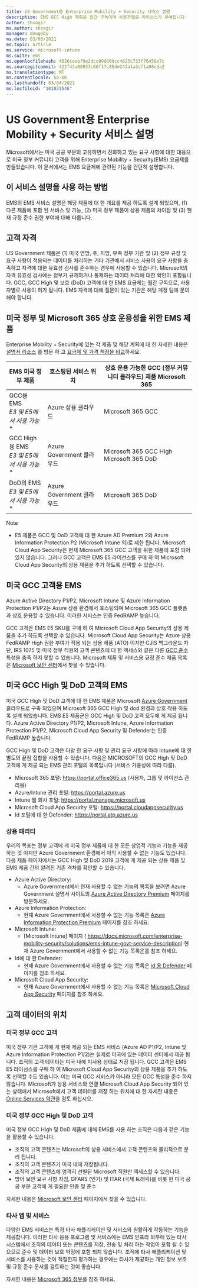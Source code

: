 ```yaml
---
title: US Government용 Enterprise Mobility + Security 서비스 설명
description: EMS GCC High 계획은 월간 구독이며 사용자별로 라이선스가 부여됩니다.
author: shsagir
ms.author: shsagir
manager: dougeby
ms.date: 03/03/2021
ms.topic: article
ms.service: microsoft-intune
ms.suite: ems
ms.openlocfilehash: 4626ceebf9e2dcc09d609cc4623c733f76458e7c
ms.sourcegitcommit: 422f43a00933c66f17c85de243a1a3cf1a08cda2
ms.translationtype: MT
ms.contentlocale: ko-KR
ms.lasthandoff: 03/04/2021
ms.locfileid: "101831546"
---
```

# <a name="enterprise-mobility--security-for-us-government-service-description"></a>US Government용 Enterprise Mobility + Security 서비스 설명

Microsoft에서는 미국 공공 부문의 고유하면서 진화하고 있는 요구 사항에 대한 대응으로 미국 정부 커뮤니티 고객을 위해 Enterprise Mobility + Security(EMS) 요금제를 만들었습니다. 이 문서에서는 EMS 요금제에 관련된 기능을 간단히 설명합니다.

## <a name="how-to-use-this-service-description"></a>이 서비스 설명을 사용 하는 방법

EMS의 EMS 서비스 설명은 해당 제품에 대 한 개요를 제공 하도록 설계 되었으며, (1) 다른 제품에 포함 된 서비스 및 기능, (2) 미국 정부 제품이 상용 제품의 차이점 및 (3) 현재 규정 준수 권한 부여에 대해 다룹니다.

## <a name="customer-eligibility"></a>고객 자격

US Government 제품은 (1) 미국 연방, 주, 지방, 부족 정부 기관 및 (2) 정부 규정 및 요구 사항이 적용되는 데이터를 처리하는 기타 기관에서 서비스 사용이 요구 사항을 충족하고 자격에 대한 유효성 검사를 준수하는 경우에 사용할 수 있습니다. Microsoft의 자격 유효성 검사에는 정부가 규제하거나 통제하는 데이터 처리에 대한 확인이 포함됩니다. GCC, GCC High 및 보호 (DoD) 고객에 대 한 EMS 요금제는 월간 구독으로, 사용자별로 사용이 허가 됩니다. EMS 자격에 대해 질문이 있는 기관은 해당 계정 팀에 문의해야 합니다.

## <a name="ems-offers-for-us-government-and-microsoft-365-interoperability"></a>미국 정부 및 Microsoft 365 상호 운용성을 위한 EMS 제품

Enterprise Mobility + Security에 있는 각 제품 및 해당 계획에 대 한 자세한 내용은 [설명서 리소스](/enterprise-mobility-security/) 를 방문 하 고 [요금제 및 가격 책정을 비교](https://www.microsoft.com/microsoft-365/enterprise-mobility-security/compare-plans-and-pricing)하세요.

|EMS 미국 정부 제품|호스팅된 서비스 위치|상호 운용 가능한 GCC (정부 커뮤니티 클라우드) 제품 Microsoft 365|
|-----------|-----------|-----------|
|GCC용 EMS</br>*E3 및 E5에서 사용 가능**|Azure 상용 클라우드|Microsoft 365 GCC|
|GCC High용 EMS</br>*E3 및 E5에서 사용 가능**|Azure Government 클라우드|Microsoft 365 GCC High</br>Microsoft 365 DoD|
|DoD의 EMS</br>*E3 및 E5에서 사용 가능**|Azure Government 클라우드|Microsoft 365 DoD|

> [!Note]
> * E5 제품은 GCC 및 DoD 고객에 대 한 Azure AD Premium 2와 Azure Information Protection P2 (Microsoft Intune 외)로 제한 됩니다. Microsoft Cloud App Security은 현재 Microsoft 365 GCC 고객을 위한 제품에 포함 되어 있지 않습니다. 그러나 GCC 고객은 EMS E5 라이선스를 구매 하 여 Microsoft Cloud App Security의 상용 제품을 추가 하도록 선택할 수 있습니다.

## <a name="ems-for-us-gcc-customers"></a>미국 GCC 고객용 EMS

Azure Active Directory P1/P2, Microsoft Intune 및 Azure Information Protection P1/P2는 Azure 상용 환경에서 호스팅되며 Microsoft 365 GCC 플랫폼과 상호 운용할 수 있습니다. 이러한 서비스는 인증 FedRAMP 높습니다.

GCC 고객은 EMS E5 SKU를 구매 하 여 Microsoft Cloud App Security의 상용 제품을 추가 하도록 선택할 수 있습니다. Microsoft Cloud App Security는 Azure 상용 FedRAMP High 권한 부여가 적용 되는 상용 제품 (ATO) 이지만 CJIS 백그라운드 차단, IRS 1075 및 미국 정부 직원의 고객 콘텐츠에 대 한 액세스와 같은 다른 [GCC 준수](/office365/servicedescriptions/office-365-platform-service-description/office-365-us-government/gcc#us-government-community-compliance) 특성을 충족 하지 못할 수 있습니다.  Microsoft 제품 및 서비스용 규정 준수 제품 목록은 [Microsoft 보안 센터](https://www.microsoft.com/trustcenter/compliance/complianceofferings)에서 찾을 수 있습니다.

## <a name="ems-for-us-gcc-high-and-dod-customers"></a>미국 GCC High 및 DoD 고객의 EMS

미국 GCC High 및 DoD 고객에 대 한 EMS 제품은 Microsoft [Azure Government](/azure/azure-government/documentation-government-welcome) 클라우드로 구축 되었으며 Microsoft 365 GCC High 및 dod 환경과 상호 작용 하도록 설계 되었습니다. EMS E5 제품군은 GCC High 및 DoD 고객 모두에 게 제공 됩니다. Azure Active Directory P1/P2, Microsoft Intune, Azure Information Protection P1/P2, Microsoft Cloud App Security 및 Defender는 인증 FedRAMP 높습니다.

GCC High 및 DoD 고객은 다양 한 요구 사항 및 관리 요구 사항에 따라 Intune에 대 한 별도의 끝점 집합을 사용할 수 있습니다. 다음은 MICROSOFT의 GCC High 및 DoD 고객에 게 제공 되는 EMS 관리 포털의 목록입니다 (서비스 가용성에 따라 다름).

- Microsoft 365 포털: https://portal.office365.us (사용자, 그룹 및 라이선스 관리용)
- Azure/Intune 관리 포털: https://portal.azure.us
- Intune 웹 회사 포털: https://portal.manage.microsoft.us
- Microsoft Cloud App Security 포털: https://portal.cloudappsecurity.us
- Id 포털에 대 한 Defender: https://portal.atp.azure.us

### <a name="parity-with-commercial"></a>상용 패리티

우리의 목표는 정부 고객에 게 미국 정부 제품에 대 한 모든 상업적 기능과 기능을 제공 하는 것 이지만 Azure Government 환경에서 아직 사용할 수 없는 기능도 있습니다. 다음 제품 페이지에서는 GCC High 및 DoD 2019 고객에 게 제공 되는 상용 제품 및 EMS 제품 간의 알려진 기존 격차를 확인할 수 있습니다.

- Azure Active Directory:
  - Azure Government에서 현재 사용할 수 없는 기능의 목록을 보려면 Azure Government 설명서 사이트의 [Azure Active Directory Premium](/azure/azure-government/documentation-government-services-securityandidentity#azure-active-directory-premium-p1-and-p2) 페이지를 방문하세요.
- Azure Information Protection:
  - 현재 Azure Government에서 사용할 수 없는 기능 목록은 [Azure Information Protection Premium](./ems-aip-premium-govt-service-description.md) 페이지를 참조 하세요.
- Microsoft Intune:
  - [Microsoft Intune] 페이지 ( https://docs.microsoft.com/enterprise-mobility-security/solutions/ems-intune-govt-service-description) 현재 Azure Government에서 사용할 수 없는 기능 목록은를 참조 하세요.
- Id에 대 한 Defender:
  - 현재 Azure Government에서 사용할 수 없는 기능 목록은 [id 용 Defender](./ems-mdi-govt-service-description.md) 페이지를 참조 하세요.
- Microsoft Cloud App Security:
  - 현재 Azure Government에서 사용할 수 없는 기능 목록은 [Microsoft Cloud App Security](./ems-cloud-app-security-govt-service-description.md) 페이지를 참조 하세요.

## <a name="location-of-customer-data"></a>고객 데이터의 위치

### <a name="us-government-gcc-customers"></a>미국 정부 GCC 고객

미국 정부 기관 고객에 게 현재 제공 되는 EMS 서비스 (Azure AD P1/P2, Intune 및 Azure Information Protection P1/2)는 실제로 미국에 있는 데이터 센터에서 제공 됩니다. 조직의 고객 데이터는 미국 내에 미사용 상태로 저장 됩니다. GCC 고객은 EMS E5 라이선스를 구매 하 여 Microsoft Cloud App Security의 상용 제품을 추가 하도록 선택할 수도 있습니다. 이는 미국 GCC 서비스가 아니라 모든 GCC 특성을 준수 하지 않습니다. Microsoft가 상용 서비스와 연결 Microsoft Cloud App Security 되어 있는 상태에서 Microsoft에서 고객 데이터를 저장 하는 위치에 대 한 자세한 내용은 [Online Services 약관](https://www.microsoft.com/licensing/product-licensing/products)을 검토 하십시오.

### <a name="us-government-gcc-high-and-dod-customers"></a>미국 정부 GCC High 및 DoD 고객

미국 정부 GCC High 및 DoD 제품에 대해 EMS를 사용 하는 조직은 다음과 같은 기능을 활용할 수 있습니다.

- 조직의 고객 콘텐츠는 Microsoft의 상용 서비스에서 고객 콘텐츠와 물리적으로 분리 됩니다.
- 조직의 고객 콘텐츠가 미국 내에 저장됩니다.
- 조직의 고객 콘텐츠에 엄격히 선별된 Microsoft 직원만 액세스할 수 있습니다.
- 방어 보안 요구 사항 지침, DFARS (인가) 및 ITAR (국제 트래픽)를 비롯 한 미국 공공 부문 고객에 게 필요한 인증 및 준수

자세한 내용은 [Microsoft 보안 센터](https://products.office.com/where-is-your-data-located?ms.officeurl=datamaps&geo=All#office-ContentAreaHeadingTemplate-bkjgypc) 페이지에서 찾을 수 있습니다.

### <a name="third-party-apps-and-services"></a>타사 앱 및 서비스

다양한 EMS 서비스는 특정 타사 애플리케이션 및 서비스와 원활하게 작동하는 기능을 제공합니다. 이러한 타사 응용 프로그램 및 서비스에는 EMS 인프라 외부에 있는 타사 시스템에서 조직의 데이터 또는 콘텐츠를 저장, 전송 및 처리 하는 작업이 포함 될 수 있으므로 준수 및 데이터 보호 약정에 포함 되지 않습니다. 조직에 타사 애플리케이션 및 서비스를 사용하는 것이 적절한지 평가하는 경우에는 타사가 제공하는 개인 정보 보호 및 규정 준수 문서를 검토하는 것이 좋습니다.

자세한 내용은 [Microsoft 365 정부](https://www.microsoft.com/microsoft-365/government)를 참조 하세요.
